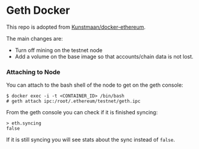 # Geth Docker

This repo is adopted from [Kunstmaan/docker-ethereum](https://github.com/Kunstmaan/docker-ethereum).

The main changes are:
* Turn off mining on the testnet node
* Add a volume on the base image so that accounts/chain data is not lost.

### Attaching to Node
You can attach to the bash shell of the node to get on the geth console:
```
$ docker exec -i -t <CONTAINER_ID> /bin/bash
# geth attach ipc:/root/.ethereum/testnet/geth.ipc
```
From the geth console you can check if it is finished syncing:
```
> eth.syncing
false
```
If it is still syncing you will see stats about the sync instead of `false`.